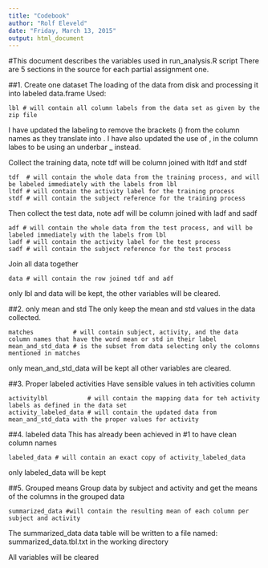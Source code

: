 ```yaml
---
title: "Codebook"
author: "Rolf Eleveld"
date: "Friday, March 13, 2015"
output: html_document
---
```

#This document describes the variables used in run_analysis.R script
There are 5 sections in the source for each partial assignment one.

##1. Create one dataset
The loading of the data from disk and processing it into labeled data.frame
Used:

```{r}
lbl # will contain all column labels from the data set as given by the zip file
```
I have updated the labeling to remove the brackets () from the column names as they translate into .
I have also updated the use of , in the column labes to be using an underbar _ instead.

Collect the training data, note tdf will be column joined with ltdf and stdf
```{r}
tdf  # will contain the whole data from the training process, and will be labeled immediately with the labels from lbl
ltdf # will contain the activity label for the training process
stdf # will contain the subject reference for the training process
```
Then collect the test data, note adf will be column joined with ladf and sadf
```{r}
adf # will contain the whole data from the test process, and will be labeled immediately with the labels from lbl
ladf # will contain the activity label for the test process
sadf # will contain the subject reference for the test process
```
Join all data together
```{r}
data # will contain the row joined tdf and adf
```
only lbl and data will be kept, the other variables will be cleared.

##2. only mean and std
The only keep the mean and std values in the data collected.
```{r}
matches           # will contain subject, activity, and the data column names that have the word mean or std in their label 
mean_and_std_data # is the subset from data selecting only the colomns mentioned in matches
```
only mean_and_std_data will be kept all other variables are cleared.

##3. Proper labeled activities
Have sensible values in teh activities column
```{r}
activitylbl           # will contain the mapping data for teh activity labels as defined in the data set
activity_labeled_data # will contain the updated data from mean_and_std_data with the proper values for activity
```

##4. labeled data
This has already been achieved in #1 to have clean column names
```{r}
labeled_data # will contain an exact copy of activity_labeled_data
```
only labeled_data will be kept

##5. Grouped means
Group data by subject and activity and get the means of the columns in the grouped data
```{r}
summarized_data #will contain the resulting mean of each column per subject and activity
```
The summarized_data data table will be written to a file named: summarized_data.tbl.txt in the working directory

All variables will be cleared